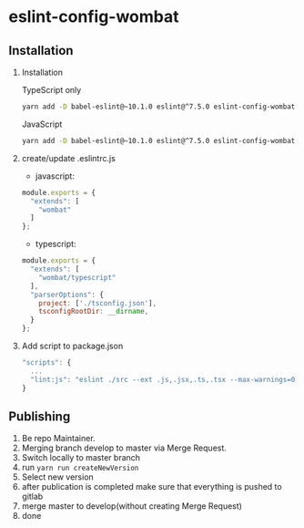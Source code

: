 eslint-config-wombat
================

## Installation
1. Installation

    TypeScript only 
    ```bash
    yarn add -D babel-eslint@~10.1.0 eslint@^7.5.0 eslint-config-wombat
    ```
    
    JavaScript
    ```bash
    yarn add -D babel-eslint@~10.1.0 eslint@^7.5.0 eslint-config-wombat
    ```
    
2. create/update .eslintrc.js
    * javascript:
    ```js
    module.exports = {
      "extends": [
        "wombat"
      ]
    };

    ```
    * typescript:
    ```js
    module.exports = {
      "extends": [
        "wombat/typescript"
      ],
      "parserOptions": {
        project: ['./tsconfig.json'],
        tsconfigRootDir: __dirname,
      }
    };
    ```
3. Add script to package.json 
    ```js
    "scripts": {
      ...
      "lint:js": "eslint ./src --ext .js,.jsx,.ts,.tsx --max-warnings=0",
    }  
    ```
   
## Publishing
1. Be repo Maintainer.
2. Merging branch develop to master via Merge Request.
3. Switch locally to master branch
4. run `yarn run createNewVersion`
5. Select new version
6. after publication is completed make sure that everything is pushed to gitlab
7. merge master to develop(without creating Merge Request)
8. done
